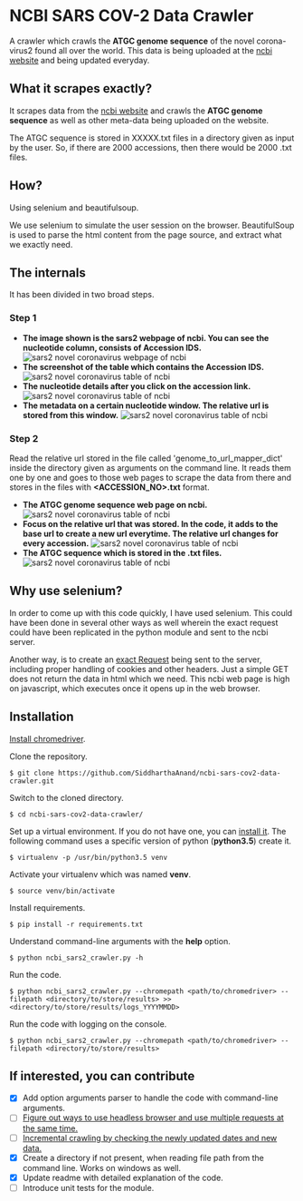 # NCBI SARS COV-2 Data Crawler
A crawler which crawls the **ATGC genome sequence** of the novel corona-virus2
found all over the world. This data is being uploaded at the [ncbi
website](https://www.ncbi.nlm.nih.gov/labs/virus/vssi/#/virus?SeqType_s=Nucleotide&VirusLineage_ss=Severe%20acute%20respiratory%20syndrome%20coronavirus%202,%20taxid:2697049&Completeness_s=complete) and being updated everyday.

## What it scrapes exactly?
It scrapes data from the [ncbi website](https://www.ncbi.nlm.nih.gov/labs/virus/vssi/#/virus?SeqType_s=Nucleotide&VirusLineage_ss=Severe%20acute%20respiratory%20syndrome%20coronavirus%202,%20taxid:2697049&Completeness_s=complete) and crawls the **ATGC genome
sequence** as well as other meta-data being uploaded on the website.

The ATGC sequence is stored in XXXXX.txt files in a directory given as
input by the user. So, if there are 2000 accessions, then there would be
2000 .txt files.

## How?
Using selenium and beautifulsoup.

We use selenium to simulate the user session on the browser.
BeautifulSoup is used to parse the html content from the page source, and
extract what we exactly need.

## The internals
It has been divided in two broad steps.
### Step 1
- **The image shown is the sars2 webpage of ncbi. You can see the nucleotide column, consists of Accession IDS.**
![sars2 novel coronavirus webpage of ncbi](screenshots/homepage_screenshot.png)
- **The screenshot of the table which contains the Accession IDS.**
![sars2 novel coronavirus table of ncbi](screenshots/homepage_table_screenshot.png)
- **The nucleotide details after you click on the accession link.**
![sars2 novel coronavirus table of ncbi](screenshots/homepage_accessionclick_details.png)
- **The metadata on a certain nucleotide window. The relative url is stored from this window.**
![sars2 novel coronavirus table of ncbi](screenshots/nucleotide-details.png)

### Step 2
Read the relative url stored in the file called 'genome_to_url_mapper_dict' inside the directory given as arguments
on the command line. It reads them one by one and goes to those web pages to scrape the data from there and stores
in the files with **<ACCESSION_NO>.txt** format.
- **The ATGC genome sequence web page on ncbi.**
![sars2 novel coronavirus table of ncbi](screenshots/atcg_url_page_screenshot.png)
- **Focus on the relative url that was stored. In the code, it adds to the base url to create a new url everytime.
The relative url changes for every accession.**
![sars2 novel coronavirus table of ncbi](screenshots/atcg_sequence_url_only_screenshot.png)
- **The ATGC sequence which is stored in the .txt files.**
![sars2 novel coronavirus table of ncbi](screenshots/atcg_sequence_screenshot.png)

## Why use selenium?

In order to come up with this code quickly, I have used selenium. This could
have been done in several other ways as well wherein the exact request
could have been replicated in the python module and sent to the ncbi server.

Another way, is to create an [exact Request](https://github.com/SiddharthaAnand/ncbi-sars-cov2-data-crawler/issues/3)
being sent to the server, including proper handling of cookies and other headers. Just a simple GET does not
return the data in html which we need. This ncbi web page is high on javascript, which executes once it opens up in the web browser.

## Installation
[Install chromedriver](https://chromedriver.storage.googleapis.com/index.html?path=84.0.4147.30/).

Clone the repository.
```
$ git clone https://github.com/SiddharthaAnand/ncbi-sars-cov2-data-crawler.git
```
Switch to the cloned directory.
```
$ cd ncbi-sars-cov2-data-crawler/
```
Set up a virtual environment. If you do not have one, you can [install it](https://docs.python.org/3/library/venv.html).
The following command uses a specific version of python (**python3.5**) create it.
```
$ virtualenv -p /usr/bin/python3.5 venv
```
Activate your virtualenv which was named **venv**.
```
$ source venv/bin/activate
```
Install requirements.
```
$ pip install -r requirements.txt
```
Understand command-line arguments with the **help** option.
```
$ python ncbi_sars2_crawler.py -h
```
Run the code.
```
$ python ncbi_sars2_crawler.py --chromepath <path/to/chromedriver> --filepath <directory/to/store/results> >> <directory/to/store/results/logs_YYYYMMDD>
```
Run the code with logging on the console.
```
$ python ncbi_sars2_crawler.py --chromepath <path/to/chromedriver> --filepath <directory/to/store/results>
```

## If interested, you can contribute
- [x] Add option arguments parser to handle the code with command-line
arguments.
- [ ] [Figure out ways to use headless browser and use multiple requests
at the same time.](https://github.com/SiddharthaAnand/ncbi-sars-cov2-data-crawler/issues/2)
- [ ] [Incremental crawling by checking the newly updated dates and new data.](https://github.com/SiddharthaAnand/ncbi-sars-cov2-data-crawler/issues/1)
- [x] Create a directory if not present, when reading file path from the command line. Works on windows as well.
- [x] Update readme with detailed explanation of the code.
- [ ] Introduce unit tests for the module.
